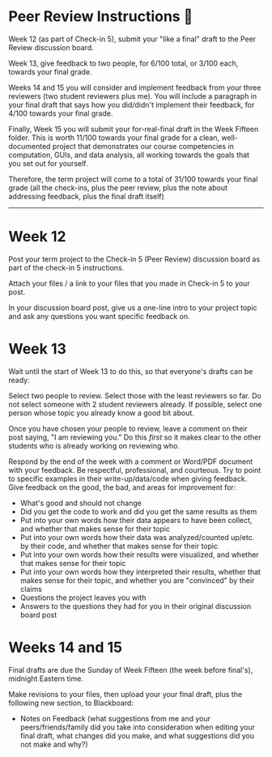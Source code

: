 # Peer Review Instructions 🤝

Week 12 (as part of Check-in 5), submit your "like a final" draft to the Peer Review discussion board.

Week 13, give feedback to two people, for 6/100 total, or 3/100 each, towards your final grade.

Weeks 14 and 15 you will consider and implement feedback from your three reviewers (two student reviewers plus me). You will include a paragraph in your final draft that says how you did/didn't implement their feedback, for 4/100 towards your final grade.

Finally, Week 15 you will submit your for-real-final draft in the Week Fifteen folder. This is worth 11/100 towards your final grade for a clean, well-documented project that demonstrates our course competencies in computation, GUIs, and data analysis, all working towards the goals that you set out for yourself.

Therefore, the term project will come to a total of 31/100 towards your final grade (all the check-ins, plus the peer review, plus the note about addressing feedback, plus the final draft itself)

---

# Week 12

Post your term project to the Check-in 5 (Peer Review) discussion board as part of the check-in 5 instructions.

Attach your files / a link to your files that you made in Check-in 5 to your post.

In your discussion board post, give us a one-line intro to your project topic and ask any questions you want specific feedback on.

# Week 13

Wait until the start of Week 13 to do this, so that everyone's drafts can be ready:

Select two people to review. Select those with the least reviewers so far. Do not select someone with 2 student reviewers already. If possible, select one person whose topic you already know a good bit about.

Once you have chosen your people to review, leave a comment on their post saying, "I am reviewing you." Do this *first* so it makes clear to the other students who is already working on reviewing who.

Respond by the end of the week with a comment or Word/PDF document with your feedback. Be respectful, professional, and courteous. Try to point to specific examples in their write-up/data/code when giving feedback. Give feedback on the good, the bad, and areas for improvement for:

- What's good and should not change
- Did you get the code to work and did you get the same results as them
- Put into your own words how their data appears to have been collect, and whether that makes sense for their topic
- Put into your own words how their data was analyzed/counted up/etc. by their code, and whether that makes sense for their topic
- Put into your own words how their results were visualized, and whether that makes sense for their topic
- Put into your own words how they interpreted their results, whether that makes sense for their topic, and whether you are "convinced" by their claims
- Questions the project leaves you with
- Answers to the questions they had for you in their original discussion board post

# Weeks 14 and 15

Final drafts are due the Sunday of Week Fifteen (the week before final's), midnight Eastern time.

Make revisions to your files, then upload your your final draft, plus the following new section, to Blackboard:

- Notes on Feedback (what suggestions from me and your peers/friends/family did you take into consideration when editing your final draft, what changes did you make, and what suggestions did you not make and why?)